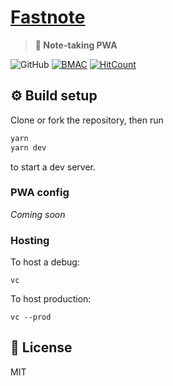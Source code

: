 # [Fastnote](https://quicknote.now.sh/)

> **📝 Note-taking PWA**

![GitHub](https://img.shields.io/github/license/ninest/quick-note?style=flat-square)
[![BMAC](https://img.shields.io/badge/Donate-Buy%20Me%20A%20Coffee-orange.svg?style=flat-square)](https://www.buymeacoffee.com/ninest)
[![HitCount](http://hits.dwyl.com/quick-note/NextBusSG.svg)](http://hits.dwyl.com/quick-note/NextBusSG)

## ⚙️ Build setup

Clone or fork the repository, then run

```bash
yarn
yarn dev
```

to start a dev server.

### PWA config

_Coming soon_

### Hosting

To host a debug:

```
vc
```

To host production:

```
vc --prod
```

## 📜 License

MIT

